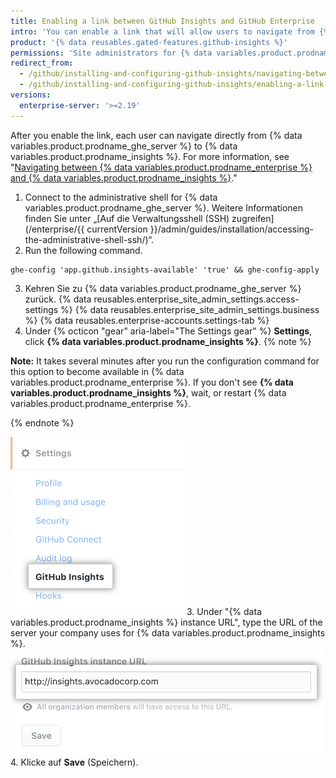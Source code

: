 ```yaml
---
title: Enabling a link between GitHub Insights and GitHub Enterprise
intro: 'You can enable a link that will allow users to navigate from {% data variables.product.prodname_ghe_server %} to {{  site.data.variables.product.prodname_insights }}.'
product: '{% data reusables.gated-features.github-insights %}'
permissions: 'Site administrators for {% data variables.product.prodname_ghe_server %} can enable a link between {% data variables.product.prodname_ghe_server %} and {% data variables.product.prodname_insights %}.'
redirect_from:
  - /github/installing-and-configuring-github-insights/navigating-between-github-insights-and-github-enterprise
  - /github/installing-and-configuring-github-insights/enabling-a-link-between-github-insights-and-github-enterprise
versions:
  enterprise-server: '>=2.19'
---
```


After you enable the link, each user can navigate directly from {% data variables.product.prodname_ghe_server %} to {% data variables.product.prodname_insights %}. For more information, see "[Navigating between {% data variables.product.prodname_enterprise %} and {% data variables.product.prodname_insights %}](/insights/exploring-your-usage-of-github-enterprise/navigating-between-github-enterprise-and-github-insights)."

1. Connect to the administrative shell for {% data variables.product.prodname_ghe_server %}. Weitere Informationen finden Sie unter „[Auf die Verwaltungsshell (SSH) zugreifen](/enterprise/{{ currentVersion }}/admin/guides/installation/accessing-the-administrative-shell-ssh/)“.
2. Run the following command.
  ```
  ghe-config 'app.github.insights-available' 'true' && ghe-config-apply
  ```
3. Kehren Sie zu {% data variables.product.prodname_ghe_server %} zurück.
{% data reusables.enterprise_site_admin_settings.access-settings %}
{% data reusables.enterprise_site_admin_settings.business %}
{% data reusables.enterprise-accounts.settings-tab %}
7. Under
{% octicon "gear" aria-label="The Settings gear" %} **Settings**, click **{% data variables.product.prodname_insights %}**.
  {% note %}

  **Note:** It takes several minutes after you run the configuration command for this option to become available in {% data variables.product.prodname_enterprise %}. If you don't see **{% data variables.product.prodname_insights %}**, wait, or restart {% data variables.product.prodname_enterprise %}.

  {% endnote %}

  ![{% data variables.product.prodname_insights %} tab](/assets/images/help/business-accounts/github-insights-tab.png)
3. Under "{% data variables.product.prodname_insights %} instance URL", type the URL of the server your company uses for {% data variables.product.prodname_insights %}. ![{% data variables.product.prodname_insights %} instance URL](/assets/images/help/business-accounts/insights-instance-url.png)
4. Klicke auf **Save** (Speichern).
